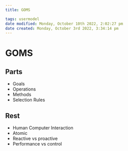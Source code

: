 ```yaml
---
title: GOMS

tags: usermodel 
date modified: Monday, October 10th 2022, 2:02:27 pm
date created: Monday, October 3rd 2022, 3:34:14 pm
---
```


# GOMS

## Parts
- Goals
- Operations
- Methods
- Selection Rules

## Rest
- Human Computer Interaction
- Atomic
- Reactive vs proactive
- Performance vs control



